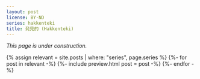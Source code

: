 ```yaml
---
layout: post
license: BY-ND
series: hakkenteki
title: 発見的 (Hakkenteki)
---
```


_This page is under construction._

{% assign relevant = site.posts | where: "series", page.series %}
{%- for post in relevant -%}
    {%- include preview.html post = post -%}
{%- endfor -%}
